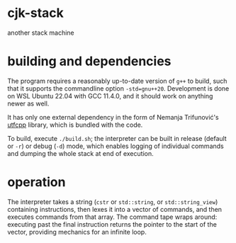 # cjk-stack
another stack machine

# building and dependencies
The program requires a reasonably up-to-date version of `g++` to build, such that it supports the commandline option `-std=gnu++20`. Development is done on WSL Ubuntu 22.04 with GCC 11.4.0, and it should work on anything newer as well.

It has only one external dependency in the form of Nemanja Trifunović's [utfcpp](https://github.com/nemtrif/utfcpp) library, which is bundled with the code.

To build, execute `./build.sh`; the interpreter can be built in release (default or `-r`) or debug (`-d`) mode, which enables logging of individual commands and dumping the whole stack at end of execution.

# operation

The interpreter takes a string (`cstr` or `std::string`, or `std::string_view`) containing instructions, then lexes it into a vector of commands, and then executes commands from that array. The command tape wraps around: executing past the final instruction returns the pointer to the start of the vector, providing mechanics for an infinite loop.  